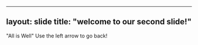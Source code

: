 ----
layout: slide
title: "welcome to our second slide!"
---
"All is Well"
Use the left arrow to go back!
